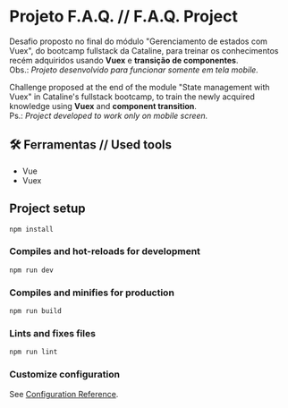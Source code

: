 # Projeto F.A.Q. // F.A.Q. Project
<p>Desafio proposto no final do módulo "Gerenciamento de estados com Vuex", do bootcamp fullstack da Cataline, para treinar os conhecimentos recém adquiridos usando <strong>Vuex</strong> e <strong>transição de componentes</strong>.</br> Obs.: <em>Projeto desenvolvido para funcionar somente em tela mobile.</em> </p>

<p>Challenge proposed at the end of the module "State management with Vuex" in Cataline's fullstack bootcamp, to train the newly acquired knowledge using <strong>Vuex</strong> and <strong>component transition</strong>.</br> Ps.:<em> Project developed to work only on mobile screen.</em> </p>

## 🛠 Ferramentas // Used tools
<ul>
  <li>Vue</li>
  <li>Vuex</li>
</ul>

## Project setup
```
npm install
```

### Compiles and hot-reloads for development
```
npm run dev
```

### Compiles and minifies for production
```
npm run build
```

### Lints and fixes files
```
npm run lint
```

### Customize configuration
See [Configuration Reference](https://cli.vuejs.org/config/).
